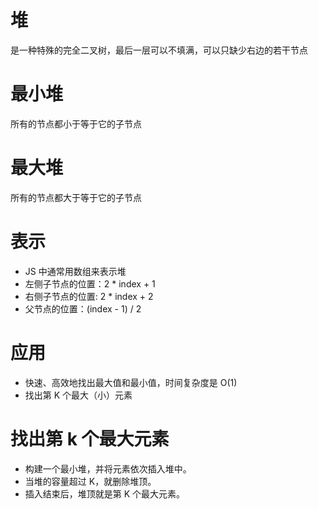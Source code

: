 # 堆

是一种特殊的完全二叉树，最后一层可以不填满，可以只缺少右边的若干节点

# 最小堆

所有的节点都小于等于它的子节点

# 最大堆

所有的节点都大于等于它的子节点

# 表示

- JS 中通常用数组来表示堆
- 左侧子节点的位置：2 * index + 1
- 右侧子节点的位置: 2 * index + 2
- 父节点的位置：(index - 1) / 2

# 应用
- 快速、高效地找出最大值和最小值，时间复杂度是 O(1)
- 找出第 K 个最大（小）元素

# 找出第 k 个最大元素
- 构建一个最小堆，并将元素依次插入堆中。
- 当堆的容量超过 K，就删除堆顶。
- 插入结束后，堆顶就是第 K 个最大元素。
